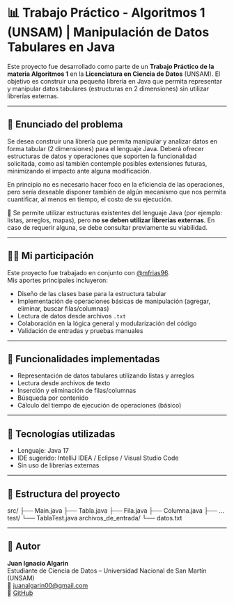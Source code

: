 # 📊 Trabajo Práctico - Algoritmos 1 (UNSAM) | Manipulación de Datos Tabulares en Java

Este proyecto fue desarrollado como parte de un **Trabajo Práctico de la materia Algoritmos 1** en la **Licenciatura en Ciencia de Datos** (UNSAM). El objetivo es construir una pequeña librería en Java que permita representar y manipular datos tabulares (estructuras en 2 dimensiones) sin utilizar librerías externas.

---

## 📝 Enunciado del problema

Se desea construir una librería que permita manipular y analizar datos en forma tabular (2 dimensiones) para el lenguaje Java. Deberá ofrecer estructuras de datos y operaciones que soporten la funcionalidad solicitada, como así también contemple posibles extensiones futuras, minimizando el impacto ante alguna modificación.

En principio no es necesario hacer foco en la eficiencia de las operaciones, pero sería deseable disponer también de algún mecanismo que nos permita cuantificar, al menos en tiempo, el costo de su ejecución.

📌 Se permite utilizar estructuras existentes del lenguaje Java (por ejemplo: listas, arreglos, mapas), pero **no se deben utilizar librerías externas**. En caso de requerir alguna, se debe consultar previamente su viabilidad.

---

## 🙋‍♂️ Mi participación

Este proyecto fue trabajado en conjunto con [@mfrias96](https://github.com/mfrias96).  
Mis aportes principales incluyeron:

- Diseño de las clases base para la estructura tabular
- Implementación de operaciones básicas de manipulación (agregar, eliminar, buscar filas/columnas)
- Lectura de datos desde archivos `.txt`
- Colaboración en la lógica general y modularización del código
- Validación de entradas y pruebas manuales

---

## 🧠 Funcionalidades implementadas

- Representación de datos tabulares utilizando listas y arreglos
- Lectura desde archivos de texto
- Inserción y eliminación de filas/columnas
- Búsqueda por contenido
- Cálculo del tiempo de ejecución de operaciones (básico)

---

## 🔧 Tecnologías utilizadas

- Lenguaje: Java 17
- IDE sugerido: IntelliJ IDEA / Eclipse / Visual Studio Code
- Sin uso de librerías externas

---

## 📂 Estructura del proyecto

src/
├── Main.java
├── Tabla.java
├── Fila.java
├── Columna.java
├── ...
test/
└── TablaTest.java
archivos_de_entrada/
└── datos.txt

---

## 👤 Autor

**Juan Ignacio Algarin**  
Estudiante de Ciencia de Datos – Universidad Nacional de San Martín (UNSAM)  
📧 [juanalgarin00@gmail.com](mailto:juanalgarin00@gmail.com)  
🔗 [GitHub](https://github.com/IgnacioAlgarin)
